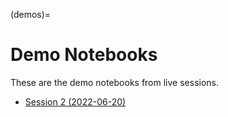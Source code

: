 (demos)=
# Demo Notebooks

These are the demo notebooks from live sessions.

- [Session 2 (2022-06-20)](demo2022-06-20)
